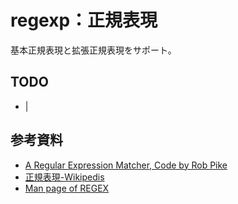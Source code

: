 # regexp：正規表現

基本正規表現と拡張正規表現をサポート。

## TODO

- |

## 参考資料

- [A Regular Expression Matcher, Code by Rob Pike](https://www.cs.princeton.edu/courses/archive/spr09/cos333/beautiful.html)
- [正規表現-Wikipedis](https://ja.wikipedia.org/wiki/%E6%AD%A3%E8%A6%8F%E8%A1%A8%E7%8F%BE)
- [Man page of REGEX](https://linuxjm.osdn.jp/html/LDP_man-pages/man3/regex.3.html)
